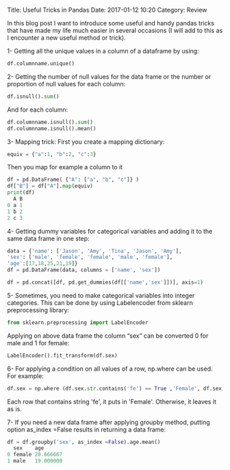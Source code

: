 Title: Useful Tricks in Pandas
Date: 2017-01-12 10:20
Category: Review

In this blog post I want to introduce some useful and handy pandas tricks that have made my life much easier in several occasions (I will add to this as I encounter a new useful method or trick). 

1- Getting all the unique values in a column of a dataframe by using:
``` python
df.columnname.unique()
```
2- Getting the number of null values for the data frame or the number or proportion of null values for each column:
``` python
df.isnull().sum()
```
And for each column:
``` python
df.columnname.isnull().sum()
df.columnname.isnull().mean()
```
3- Mapping trick:
First you create a mapping dictionary:
``` python
equiv = {"a":1, "b":2, "c":3} 
```
Then you map for example a column to it
``` python
df = pd.DataFrame( {"A": ["a", "b", "c"]} ) 
df["B"] = df["A"].map(equiv)
print(df) 
  A B 
0 a 1
1 b 2 
2 c 3
```
4- Getting dummy variables for categorical variables and adding it to the same data frame in one step:
``` python
data = {'name': ['Jason', 'Amy', 'Tina', 'Jason', 'Amy'], 
'sex': ['male', 'female', 'female', 'male', 'female'],
'age':[17,18,25,21,19]}
df = pd.DataFrame(data, columns = ['name', 'sex'])

df = pd.concat([df, pd.get_dummies(df[['name','sex']])], axis=1)
```
5- Sometimes, you need to make categorical variables into integer categories. This can be done by using  Labelencoder 
from sklearn preprocessing library:
``` python
from sklearn.preprocessing import LabelEncoder
```
Applying on above data frame the column “sex” can be converted 0 for male and 1 for female:
``` python
LabelEncoder().fit_transform(df.sex)
```
6- For applying a condition on all values of a row, np.where can be used. For example:
``` python
df.sex = np.where (df.sex.str.contains('fe') == True ,'Female', df.sex)
``` 
Each row that contains string 'fe', it puts in 'Female'. Otherwise, it leaves it as is.

7- If you need a new data frame after applying  groupby method, putting option as_index =False  results in returning a data frame:
``` python
df = df.groupby('sex', as_index =False).age.mean()
  sex    age
0 female 20.666667
1 male   19.000000

```




